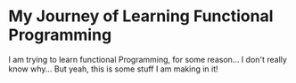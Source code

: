 # My Journey of Learning Functional Programming

I am trying to learn functional Programming, for some reason...
I don't really know why...
But yeah, this is some stuff I am making in it!
